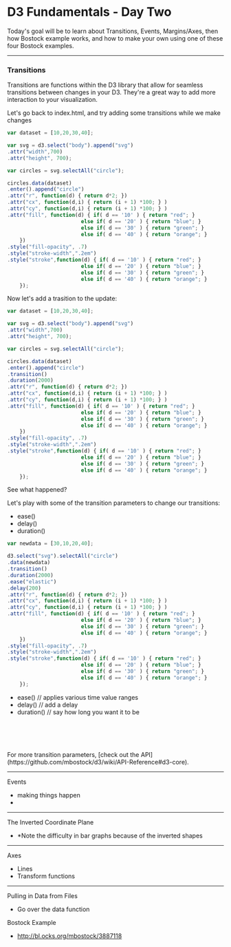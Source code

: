# D3 Fundamentals - Day Two #

Today's goal will be to learn about Transitions, Events, Margins/Axes, then how Bostock example works, and how to make your own using one of these four Bostock examples.

--- 


### Transitions ###
Transitions are functions within the D3 library that allow for seamless transitions between changes in your D3. They're a great way to add more interaction to your visualization. 

Let's go back to index.html, and try adding some transitions while we make changes
```javascript
var dataset = [10,20,30,40];

var svg = d3.select("body").append("svg")
.attr("width",700)
.attr("height", 700);

var circles = svg.selectAll("circle");

circles.data(dataset)
.enter().append("circle")
.attr("r", function(d) { return d*2; })
.attr("cx", function(d,i) { return (i + 1) *100; } )
.attr("cy", function(d,i) { return (i + 1) *100; } )
.attr("fill", function(d) { if( d == '10' ) { return "red"; } 
                        else if( d == '20' ) { return "blue"; }
                        else if( d == '30' ) { return "green"; }
                        else if( d == '40' ) { return "orange"; }
    })
.style("fill-opacity", .7)
.style("stroke-width",".2em")
.style("stroke",function(d) { if( d == '10' ) { return "red"; } 
                        else if( d == '20' ) { return "blue"; }
                        else if( d == '30' ) { return "green"; }
                        else if( d == '40' ) { return "orange"; }
    }); 
```

Now let's add a trasition to the update:
```javascript
var dataset = [10,20,30,40];

var svg = d3.select("body").append("svg")
.attr("width",700)
.attr("height", 700);

var circles = svg.selectAll("circle");

circles.data(dataset)
.enter().append("circle")
.transition()
.duration(2000)
.attr("r", function(d) { return d*2; })
.attr("cx", function(d,i) { return (i + 1) *100; } )
.attr("cy", function(d,i) { return (i + 1) *100; } )
.attr("fill", function(d) { if( d == '10' ) { return "red"; } 
                        else if( d == '20' ) { return "blue"; }
                        else if( d == '30' ) { return "green"; }
                        else if( d == '40' ) { return "orange"; }
    })
.style("fill-opacity", .7)
.style("stroke-width",".2em")
.style("stroke",function(d) { if( d == '10' ) { return "red"; } 
                        else if( d == '20' ) { return "blue"; }
                        else if( d == '30' ) { return "green"; }
                        else if( d == '40' ) { return "orange"; }
    });
```

See what happened? 

Let's play with some of the transition parameters to change our transitions:
- ease()
- delay()
- duration()

```javascript
var newdata = [30,10,20,40];

d3.select("svg").selectAll("circle")
.data(newdata)
.transition()
.duration(2000)
.ease("elastic")
.delay(200)
.attr("r", function(d) { return d*2; })
.attr("cx", function(d,i) { return (i + 1) *100; } )
.attr("cy", function(d,i) { return (i + 1) *100; } )
.attr("fill", function(d) { if( d == '10' ) { return "red"; } 
                        else if( d == '20' ) { return "blue"; }
                        else if( d == '30' ) { return "green"; }
                        else if( d == '40' ) { return "orange"; }
    })
.style("fill-opacity", .7)
.style("stroke-width",".2em")
.style("stroke",function(d) { if( d == '10' ) { return "red"; } 
                        else if( d == '20' ) { return "blue"; }
                        else if( d == '30' ) { return "green"; }
                        else if( d == '40' ) { return "orange"; }
    });
```

- ease() // applies various time value ranges
- delay() // add a delay 
- duration() // say how long you want it to be
<br />
<br />
<br />
<br />
For more transition parameters, [check out the API](https://github.com/mbostock/d3/wiki/API-Reference#d3-core).






---


Events
- making things happen
- 

---


The Inverted Coordinate Plane
- *Note the difficulty in bar graphs because of the inverted shapes



---

Axes 
- Lines
- Transform functions 



---
Pulling in Data from Files
- Go over the data function



Bostock Example 
- http://bl.ocks.org/mbostock/3887118

